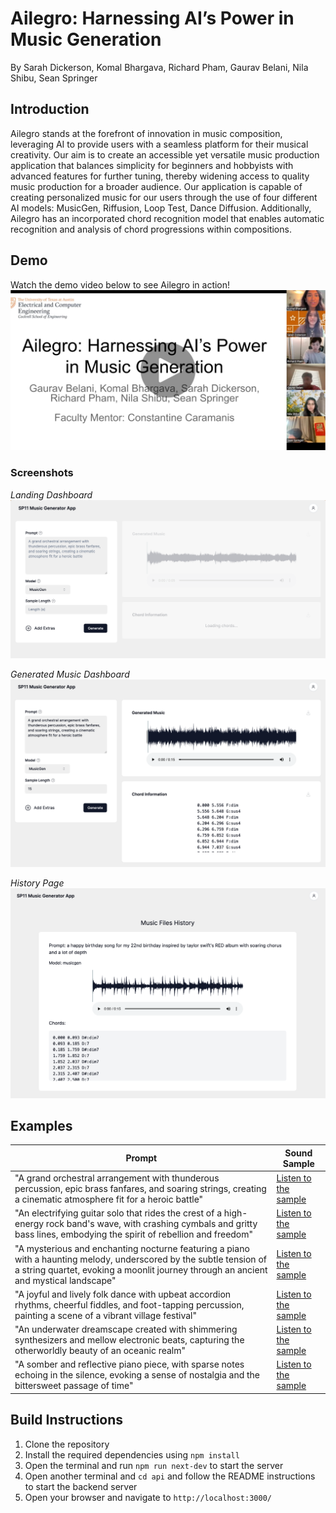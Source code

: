 # Ailegro: Harnessing AI’s Power in Music Generation

By Sarah Dickerson, Komal Bhargava, Richard Pham, Gaurav Belani, Nila Shibu, Sean Springer

## Introduction

Ailegro stands at the forefront of innovation in music composition, leveraging AI to provide users with a seamless platform for their musical creativity. Our aim is to create an accessible yet versatile music production application that balances simplicity for beginners and hobbyists with advanced features for further tuning, thereby widening access to quality music production for a broader audience. Our application is capable of creating personalized music for our users through the use of four different AI models: MusicGen, Riffusion, Loop Test, Dance Diffusion. Additionally, Ailegro has an incorporated chord recognition model that enables automatic recognition and analysis of chord progressions within compositions.

## Demo

Watch the demo video below to see Ailegro in action!
[![Ailegro Demo](public/readme/demo_img1.png)](https://youtu.be/_nEanupdHM8)

### Screenshots

_Landing Dashboard_
![Initial Homepage](public/readme/initial_ui.png)

_Generated Music Dashboard_
![Generated Music Dashboard](public/readme/generated_ui.png)

_History Page_
![History Page](public/readme/history_ui.png)

## Examples

| Prompt                                                                                                                                                                                                      | Sound Sample                                                                                                                        |
| ----------------------------------------------------------------------------------------------------------------------------------------------------------------------------------------------------------- | ----------------------------------------------------------------------------------------------------------------------------------- |
| "A grand orchestral arrangement with thunderous percussion, epic brass fanfares, and soaring strings, creating a cinematic atmosphere fit for a heroic battle"                                              | [Listen to the sample](https://raw.githubusercontent.com/sarahrdickerson/SP11/main/public/sample_sounds/orchestral_arrangement.wav) |
| "An electrifying guitar solo that rides the crest of a high-energy rock band's wave, with crashing cymbals and gritty bass lines, embodying the spirit of rebellion and freedom"                            | [Listen to the sample](https://raw.githubusercontent.com/sarahrdickerson/SP11/main/public/sample_sounds/2.wav)                      |
| "A mysterious and enchanting nocturne featuring a piano with a haunting melody, underscored by the subtle tension of a string quartet, evoking a moonlit journey through an ancient and mystical landscape" | [Listen to the sample](https://raw.githubusercontent.com/sarahrdickerson/SP11/main/public/sample_sounds/3.wav)                      |
| "A joyful and lively folk dance with upbeat accordion rhythms, cheerful fiddles, and foot-tapping percussion, painting a scene of a vibrant village festival"                                               | [Listen to the sample](https://raw.githubusercontent.com/sarahrdickerson/SP11/main/public/sample_sounds/4.wav)                      |
| "An underwater dreamscape created with shimmering synthesizers and mellow electronic beats, capturing the otherworldly beauty of an oceanic realm"                                                          | [Listen to the sample](https://raw.githubusercontent.com/sarahrdickerson/SP11/main/public/sample_sounds/5.wav)                      |
| "A somber and reflective piano piece, with sparse notes echoing in the silence, evoking a sense of nostalgia and the bittersweet passage of time"                                                           | [Listen to the sample](https://raw.githubusercontent.com/sarahrdickerson/SP11/main/public/sample_sounds/6.wav)                      |

## Build Instructions

1. Clone the repository
2. Install the required dependencies using `npm install`
3. Open the terminal and run `npm run next-dev` to start the server
4. Open another terminal and `cd api` and follow the README instructions to start the backend server
5. Open your browser and navigate to `http://localhost:3000/`
